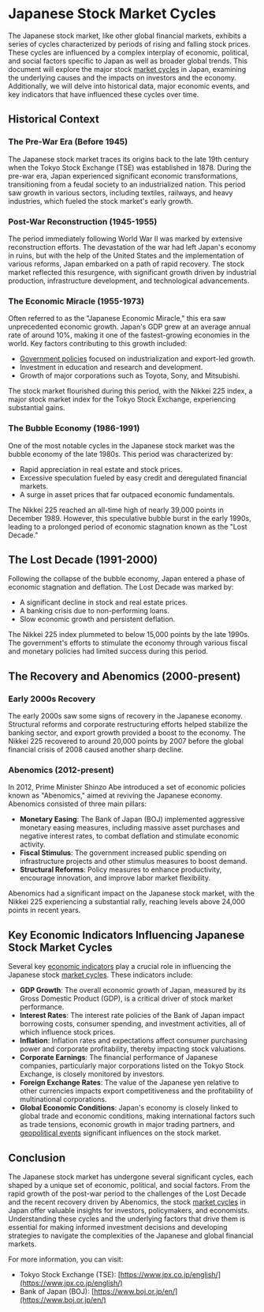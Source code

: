 # Japanese Stock Market Cycles

The Japanese stock market, like other global financial markets, exhibits a series of cycles characterized by periods of rising and falling stock prices. These cycles are influenced by a complex interplay of economic, political, and social factors specific to Japan as well as broader global trends. This document will explore the major stock [market cycles](../m/market_cycles.md) in Japan, examining the underlying causes and the impacts on investors and the economy. Additionally, we will delve into historical data, major economic events, and key indicators that have influenced these cycles over time.

## Historical Context

### The Pre-War Era (Before 1945)
The Japanese stock market traces its origins back to the late 19th century when the Tokyo Stock Exchange (TSE) was established in 1878. During the pre-war era, Japan experienced significant economic transformations, transitioning from a feudal society to an industrialized nation. This period saw growth in various sectors, including textiles, railways, and heavy industries, which fueled the stock market's early growth.

### Post-War Reconstruction (1945-1955)
The period immediately following World War II was marked by extensive reconstruction efforts. The devastation of the war had left Japan's economy in ruins, but with the help of the United States and the implementation of various reforms, Japan embarked on a path of rapid recovery. The stock market reflected this resurgence, with significant growth driven by industrial production, infrastructure development, and technological advancements.

### The Economic Miracle (1955-1973)
Often referred to as the "Japanese Economic Miracle," this era saw unprecedented economic growth. Japan's GDP grew at an average annual rate of around 10%, making it one of the fastest-growing economies in the world. Key factors contributing to this growth included:

- [Government policies](../g/government_policies_in_trading.md) focused on industrialization and export-led growth.
- Investment in education and research and development.
- Growth of major corporations such as Toyota, Sony, and Mitsubishi.

The stock market flourished during this period, with the Nikkei 225 index, a major stock market index for the Tokyo Stock Exchange, experiencing substantial gains.

### The Bubble Economy (1986-1991)
One of the most notable cycles in the Japanese stock market was the bubble economy of the late 1980s. This period was characterized by:

- Rapid appreciation in real estate and stock prices.
- Excessive speculation fueled by easy credit and deregulated financial markets.
- A surge in asset prices that far outpaced economic fundamentals.

The Nikkei 225 reached an all-time high of nearly 39,000 points in December 1989. However, this speculative bubble burst in the early 1990s, leading to a prolonged period of economic stagnation known as the "Lost Decade."

## The Lost Decade (1991-2000)
Following the collapse of the bubble economy, Japan entered a phase of economic stagnation and deflation. The Lost Decade was marked by:

- A significant decline in stock and real estate prices.
- A banking crisis due to non-performing loans.
- Slow economic growth and persistent deflation.

The Nikkei 225 index plummeted to below 15,000 points by the late 1990s. The government's efforts to stimulate the economy through various fiscal and monetary policies had limited success during this period.

## The Recovery and Abenomics (2000-present)
### Early 2000s Recovery

The early 2000s saw some signs of recovery in the Japanese economy. Structural reforms and corporate restructuring efforts helped stabilize the banking sector, and export growth provided a boost to the economy. The Nikkei 225 recovered to around 20,000 points by 2007 before the global financial crisis of 2008 caused another sharp decline.

### Abenomics (2012-present)

In 2012, Prime Minister Shinzo Abe introduced a set of economic policies known as "Abenomics," aimed at reviving the Japanese economy. Abenomics consisted of three main pillars:

- **Monetary Easing**: The Bank of Japan (BOJ) implemented aggressive monetary easing measures, including massive asset purchases and negative interest rates, to combat deflation and stimulate economic activity.
- **Fiscal Stimulus**: The government increased public spending on infrastructure projects and other stimulus measures to boost demand.
- **Structural Reforms**: Policy measures to enhance productivity, encourage innovation, and improve labor market flexibility.

Abenomics had a significant impact on the Japanese stock market, with the Nikkei 225 experiencing a substantial rally, reaching levels above 24,000 points in recent years.

## Key Economic Indicators Influencing Japanese Stock Market Cycles

Several key [economic indicators](../e/economic_indicators.md) play a crucial role in influencing the Japanese stock [market cycles](../m/market_cycles.md). These indicators include:

- **GDP Growth**: The overall economic growth of Japan, measured by its Gross Domestic Product (GDP), is a critical driver of stock market performance.
- **Interest Rates**: The interest rate policies of the Bank of Japan impact borrowing costs, consumer spending, and investment activities, all of which influence stock prices.
- **Inflation**: Inflation rates and expectations affect consumer purchasing power and corporate profitability, thereby impacting stock valuations.
- **Corporate Earnings**: The financial performance of Japanese companies, particularly major corporations listed on the Tokyo Stock Exchange, is closely monitored by investors.
- **Foreign Exchange Rates**: The value of the Japanese yen relative to other currencies impacts export competitiveness and the profitability of multinational corporations.
- **Global Economic Conditions**: Japan's economy is closely linked to global trade and economic conditions, making international factors such as trade tensions, economic growth in major trading partners, and [geopolitical events](../g/geopolitical_events.md) significant influences on the stock market.

## Conclusion

The Japanese stock market has undergone several significant cycles, each shaped by a unique set of economic, political, and social factors. From the rapid growth of the post-war period to the challenges of the Lost Decade and the recent recovery driven by Abenomics, the stock [market cycles](../m/market_cycles.md) in Japan offer valuable insights for investors, policymakers, and economists. Understanding these cycles and the underlying factors that drive them is essential for making informed investment decisions and developing strategies to navigate the complexities of the Japanese and global financial markets.

For more information, you can visit:
- Tokyo Stock Exchange (TSE): [https://www.jpx.co.jp/english/](https://www.jpx.co.jp/english/)
- Bank of Japan (BOJ): [https://www.boj.or.jp/en/](https://www.boj.or.jp/en/)
